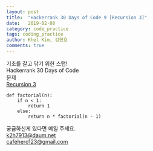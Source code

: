 ```yaml
---
layout: post
title:  "Hackerrank 30 Days of Code 9 [Recursion 3]"
date:   2019-02-08
category: code_practice
tags: coding_practice
author: Khel Kim, 김현호
comments: true
---
```


기초를 갈고 닦기 위한 스탭!  
Hackerrank 30 Days of Code  
문제   
[Recursion 3](https://www.hackerrank.com/challenges/30-recursion/problem)

~~~
def factorial(n):
    if n < 1:
        return 1
    else:
        return n * factorial(n - 1)
~~~

궁금하신게 있다면 메일 주세요.  
k2h7913@daum.net  
cafehero123@gmail.com  
